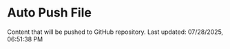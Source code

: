 # Auto Push File

Content that will be pushed to GitHub repository.
Last updated: 07/28/2025, 06:51:38 PM